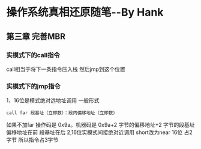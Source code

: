 # 操作系统真相还原随笔--By Hank
## 第三章 完善MBR
### 实模式下的call指令
call相当于将下一条指令压入栈 然后jmp到这个位置
### 实模式下的jmp指令
1，16位是模式绝对远地址调用
一般形式
```
call far 段基址（立即数）：段内偏移地址（立即数）
```
如果不加far 操作码是 0x9a。机器码是 0x9a+2 字节的偏移地址+2 字节的段基址
偏移地址在前 段基址在后
2,16位实模式间接绝对近调用
short改为near 16位 占2字节 所以指令占3字节